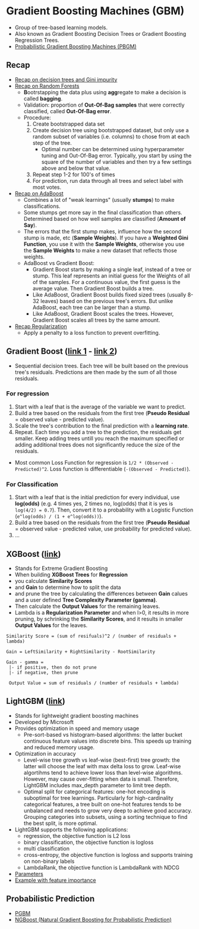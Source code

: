 # Gradient Boosting Machines (GBM)
- Group of tree-based learning models.
- Also known as Gradient Boosting Decision Trees or Gradient Boosting Regression Trees.
- [Probabilistic Gradient Boosting Machines (PBGM)](https://pgbm.readthedocs.io/en/latest/index.html)
## Recap
- [Recap on decision trees and Gini impurity](https://www.youtube.com/watch?v=7VeUPuFGJHk&ab_channel=StatQuestwithJoshStarmer)
- [Recap on Random Forests](https://www.youtube.com/watch?v=J4Wdy0Wc_xQ&ab_channel=StatQuestwithJoshStarmer)
    - <b>B</b>ootrstapping the data plus using <b>agg</b>regate to make a decision is called __bagging__.
    - Validation: proportion of __Out-Of-Bag samples__ that were correctly classified, called __Out-Of-Bag error__.
    - Procedure:
        1. Create bootstrapped data set
        2. Create decision tree using bootstrapped dataset, but only use a random subset of variables (i.e. columns) to chose from at each step of the tree.
            - Optimal number can be determined using hyperparameter tuning and Out-Of-Bag error. Typically, you start by using the square of the number of variables and then try a few settings above and below that value.
        3. Repeat step 1-2 for 100's of times
        4. For prediction, run data through all trees and select label with most votes.
- [Recap on AdaBoost](https://www.youtube.com/watch?v=LsK-xG1cLYA&ab_channel=StatQuestwithJoshStarmer)
    - Combines a lot of "weak learnings" (usually __stumps__) to make classifications. 
    - Some stumps get more say in the final classification than others. Determined based on how well samples are classified (__Amount of Say__).
    - The errors that the first stump makes, influence how the second stump is made, etc (__Sample Weights__). If you have a __Weighted Gini Function__, you use it with the __Sample Weights__, otherwise you use the __Sample Weights__ to make a new dataset that reflects those weights.
    - AdaBoost vs Gradient Boost:
        - Gradient Boost starts by making a single leaf, instead of a tree or stump. This leaf represents an initial guess for the Weights of all of the samples. For a continuous value, the first guess is the average value. Then Gradient Boost builds a tree. 
        - Like AdaBoost, Gradient Boost builds fixed sized trees (usually 8-32 leaves) based on the previous tree's errors. But unlike AdaBoost, each tree can be larger than a stump.
        - Like AdaBoost, Gradient Boost scales the trees. However, Gradient Boost scales all trees by the same amount. 
- [Recap Regularization](https://www.youtube.com/watch?v=Q81RR3yKn30&ab_channel=StatQuestwithJoshStarmer)
    - Apply a penalty to a loss function to prevent overfitting.

## Gradient Boost ([link 1](https://www.youtube.com/watch?v=3CC4N4z3GJc&ab_channel=StatQuestwithJoshStarmer) - [link 2](https://www.youtube.com/watch?v=jxuNLH5dXCs&ab_channel=StatQuestwithJoshStarmer))
- Sequential decision trees. Each tree will be built based on the previous tree's residuals. Predictions are then made by the sum of all those residuals. 

### For regression 
1. Start with a leaf that is the average of the variable we want to predict.
2. Build a tree based on the residuals from the first tree (__Pseudo Residual__ = observed value - predicted value).
3. Scale the tree's contribution to the final prediction with a __learning rate__.
4. Repeat. Each time you add a tree to the prediction, the residuals get smaller. Keep adding trees untill you reach the maximum specified or adding additional trees does not significantly reduce the size of the residuals. 

- Most common Loss Function for regression is `1/2 * (Observed - Predicted)^2`. Loss function is differentiable (`-(Observed - Predicted)`).

### For Classification

1. Start with a leaf that is the initial prediction for every individual, use __log(odds)__ (e.g. 4 times yes, 2 times no, log(odds) that it is yes is `log(4/2) = 0.7`). Then, convert it to a probability with a Logistic Function (`e^log(odds) / (1 + e^log(odds))`). 
2. Build a tree based on the residuals from the first tree (__Pseudo Residual__ = observed value - predicted value, use probability for predicted value).
3. ...

## XGBoost ([link](https://www.youtube.com/watch?v=OtD8wVaFm6E&ab_channel=StatQuestwithJoshStarmer))
- Stands for Extreme Gradient Boosting
- When building __XGBoost Trees__ for __Regression__
- you calculate __Similarity Scores__ 
- and __Gain__ to determine how to split the data
- and prune the tree by calculating the differences between __Gain__ calues and a user defined __Tree Complexity Parameter (gamma)__.
- Then calculate the __Output Values__ for the remaining leaves.
- Lambda is a __Regularization Parameter__ and when l>0, it results in more pruning, by schrinking the __Similarity Scores__, and it results in smaller __Output Values__ for the leaves.

```
Similarity Score = (sum of resifuals)^2 / (number of residuals + lambda)

Gain = LeftSimilarity + RightSimilarity - RootSimilarity

Gain - gamma =
 |- if positive, then do not prune
 |- if negative, then prune

 Output Value = sum of residuals / (number of residuals + lambda)
```

## LightGBM ([link](https://lightgbm.readthedocs.io/en/latest/Features.html))
- Stands for lightweight gradient boosting machines
- Developed by Microsoft
- Provides optimization in speed and memory usage
    - Pre-sort-based vs histogram-based algorithms: the latter bucket continuous feature values into discrete bins. This speeds up training and reduced memory usage. 
- Optimization in accuracy
    - Level-wise tree growth vs leaf-wise (best-first) tree growth: the latter will choose the leaf with max delta loss to grow. Leaf-wise algortihms tend to achieve lower loss than level-wise algorithms. However, may cause over-fitting when data is small. Therefore, LightGBM includes max_depth parameter to limit tree depth. 
    - Optimal split for categorical features: one-hot encoding is suboptimal for tree learnings. Particularly for high-cardinality categorical features, a tree built on one-hot features tends to be unbalanced and needs to grow very deep to achieve good accuracy. Grouping categories into subsets, using a sorting technique to find the best split, is more optimal.
- LightGBM supports the following applications:
    - regression, the objective function is L2 loss
    - binary classification, the objective function is logloss
    - multi classification
    - cross-entropy, the objective function is logloss and supports training on non-binary labels
    - LambdaRank, the objective function is LambdaRank with NDCG
- [Parameters](https://medium.com/@pushkarmandot/https-medium-com-pushkarmandot-what-is-lightgbm-how-to-implement-it-how-to-fine-tune-the-parameters-60347819b7fc)
- [Example with feature importance](https://sefiks.com/2018/10/13/a-gentle-introduction-to-lightgbm-for-applied-machine-learning/)

## Probabilistic Prediction
- [PGBM](https://github.com/elephaint/pgbm)
- [NGBoost (Natural Gradient Boosting for Probabilistic Prediction)](https://stanfordmlgroup.github.io/projects/ngboost/)